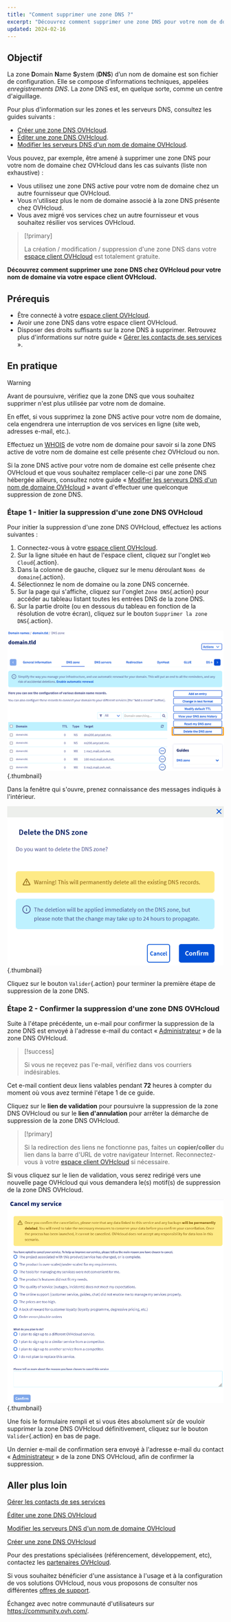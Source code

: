 ```yaml
---
title: "Comment supprimer une zone DNS ?"
excerpt: "Découvrez comment supprimer une zone DNS pour votre nom de domaine via votre espace client OVHcloud"
updated: 2024-02-16
---
```


## Objectif

La zone **D**omain **N**ame **S**ystem (**DNS**) d’un nom de domaine est son fichier de configuration. Elle se compose d’informations techniques, appelées *enregistrements DNS*. La zone DNS est, en quelque sorte, comme un centre d'aiguillage.

Pour plus d'information sur les zones et les serveurs DNS, consultez les guides suivants : 

- [Créer une zone DNS OVHcloud](/pages/web_cloud/domains/dns_zone_create).
- [Éditer une zone DNS OVHcloud](/pages/web_cloud/domains/dns_zone_edit).
- [Modifier les serveurs DNS d'un nom de domaine OVHcloud](/pages/web_cloud/domains/dns_server_general_information).

Vous pouvez, par exemple, être amené à supprimer une zone DNS pour votre nom de domaine chez OVHcloud dans les cas suivants (liste non exhaustive) :

- Vous utilisez une zone DNS active pour votre nom de domaine chez un autre fournisseur que OVHcloud.
- Vous n'utilisez plus le nom de domaine associé à la zone DNS présente chez OVHcloud.
- Vous avez migré vos services chez un autre fournisseur et vous souhaitez résilier vos services OVHcloud.

> [!primary]
>
> La création / modification / suppression d'une zone DNS dans votre [espace client OVHcloud](/links/manager) est totalement gratuite.
>

**Découvrez comment supprimer une zone DNS chez OVHcloud pour votre nom de domaine via votre espace client OVHcloud.**

## Prérequis

- Être connecté à votre [espace client OVHcloud](/links/manager).
- Avoir une zone DNS dans votre espace client OVHcloud.
- Disposer des droits suffisants sur la zone DNS à supprimer. Retrouvez plus d'informations sur notre guide « [Gérer les contacts de ses services](/pages/account_and_service_management/account_information/managing_contacts) ».

## En pratique

> [!warning]
>
> Avant de poursuivre, vérifiez que la zone DNS que vous souhaitez supprimer n'est plus utilisée par votre nom de domaine.
>
> En effet, si vous supprimez la zone DNS active pour votre nom de domaine, cela engendrera une interruption de vos services en ligne (site web, adresses e-mail, etc.).
>
> Effectuez un [WHOIS](/links/web/domains-whois) de votre nom de domaine pour savoir si la zone DNS active de votre nom de domaine est celle présente chez OVHcloud ou non.
>
> Si la zone DNS active pour votre nom de domaine est celle présente chez OVHcloud et que vous souhaitez remplacer celle-ci par une zone DNS hébergée ailleurs, consultez notre guide « [Modifier les serveurs DNS d'un nom de domaine OVHcloud](/pages/web_cloud/domains/dns_server_edit) » avant d'effectuer une quelconque suppression de zone DNS.
>

### Étape 1 - Initier la suppression d'une zone DNS OVHcloud

Pour initier la suppression d'une zone DNS OVHcloud, effectuez les actions suivantes : 

1. Connectez-vous à votre [espace client OVHcloud](/links/manager).
2. Sur la ligne située en haut de l'espace client, cliquez sur l'onglet `Web Cloud`{.action}.
3. Dans la colonne de gauche, cliquez sur le menu déroulant `Noms de domaine`{.action}.
4. Sélectionnez le nom de domaine ou la zone DNS concernée.
5. Sur la page qui s'affiche, cliquez sur l'onglet `Zone DNS`{.action} pour accéder au tableau listant toutes les entrées DNS de la zone DNS.
6. Sur la partie droite (ou en dessous du tableau en fonction de la résolution de votre écran), cliquez sur le bouton `Supprimer la zone DNS`{.action}.

![delete the DNS zone](images/delete-the-dns-zone.png){.thumbnail}

Dans la fenêtre qui s'ouvre, prenez connaissance des messages indiqués à l'intérieur.

![delete the DNS zone validation](images/delete-the-dns-zone-confirmation.png){.thumbnail}

Cliquez sur le bouton `Valider`{.action} pour terminer la première étape de suppression de la zone DNS.

### Étape 2 - Confirmer la suppression d'une zone DNS OVHcloud

Suite à l'étape précédente, un e-mail pour confirmer la suppression de la zone DNS est envoyé à l'adresse e-mail du contact « [Administrateur](/pages/account_and_service_management/account_information/managing_contacts) » de la zone DNS OVHcloud.

> [!success]
>
> Si vous ne reçevez pas l'e-mail, vérifiez dans vos courriers indésirables.
>

Cet e-mail contient deux liens valables pendant **72** heures à compter du moment où vous avez terminé l'étape 1 de ce guide.

Cliquez sur le **lien de validation** pour poursuivre la suppression de la zone DNS OVHcloud ou sur le **lien d'annulation** pour arrêter la démarche de suppression de la zone DNS OVHcloud.

> [!primary]
>
> Si la redirection des liens ne fonctionne pas, faites un **copier/coller** du lien dans la barre d'URL de votre navigateur Internet. Reconnectez-vous à votre [espace client OVHcloud](/links/manager) si nécessaire.
>

Si vous cliquez sur le lien de validation, vous serez redirigé vers une nouvelle page OVHcloud qui vous demandera le(s) motif(s) de suppression de la zone DNS OVHcloud.

![cancel the service](images/cancel-my-service.png){.thumbnail}

Une fois le formulaire rempli et si vous êtes absolument sûr de vouloir supprimer la zone DNS OVHcloud définitivement, cliquez sur le bouton `Valider`{.action} en bas de page.

Un dernier e-mail de confirmation sera envoyé à l'adresse e-mail du contact « [Administrateur](/pages/account_and_service_management/account_information/managing_contacts) » de la zone DNS OVHcloud, afin de confirmer la suppression.

## Aller plus loin

[Gérer les contacts de ses services](/pages/account_and_service_management/account_information/managing_contacts)

[Éditer une zone DNS OVHcloud](/pages/web_cloud/domains/dns_zone_edit)

[Modifier les serveurs DNS d'un nom de domaine OVHcloud](/pages/web_cloud/domains/dns_server_edit)

[Créer une zone DNS OVHcloud](/pages/web_cloud/domains/dns_zone_create)

Pour des prestations spécialisées (référencement, développement, etc), contactez les [partenaires OVHcloud](/links/partner).

Si vous souhaitez bénéficier d'une assistance à l'usage et à la configuration de vos solutions OVHcloud, nous vous proposons de consulter nos différentes [offres de support](/links/support).

Échangez avec notre communauté d'utilisateurs sur <https://community.ovh.com/>.